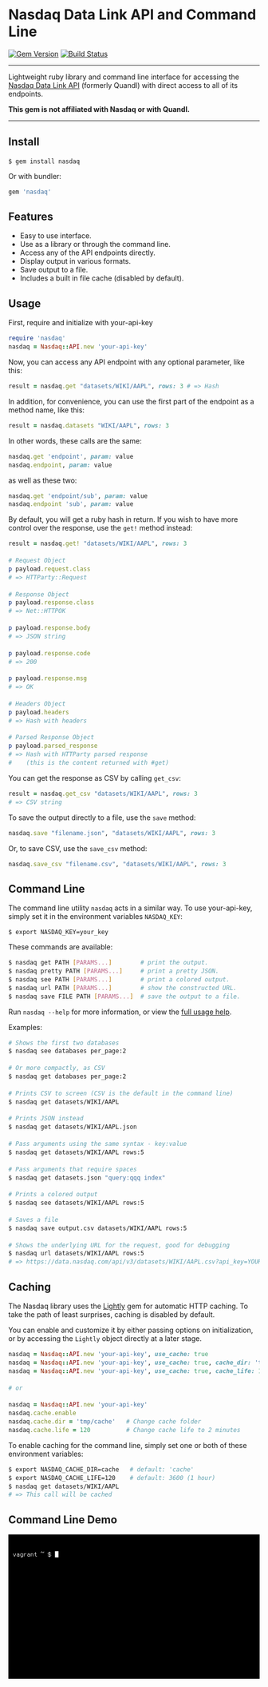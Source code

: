 # Nasdaq Data Link API and Command Line

[![Gem Version](https://badge.fury.io/rb/nasdaq.svg)](https://badge.fury.io/rb/nasdaq)
[![Build Status](https://github.com/DannyBen/nasdaq/workflows/Test/badge.svg)](https://github.com/DannyBen/nasdaq/actions?query=workflow%3ATest)

---

Lightweight ruby library and command line interface for accessing the 
[Nasdaq Data Link API][1] (formerly Quandl) with direct access to all of its
endpoints.

**This gem is not affiliated with Nasdaq or with Quandl.**

---

## Install

```
$ gem install nasdaq
```

Or with bundler:

```ruby
gem 'nasdaq'
```


## Features

* Easy to use interface.
* Use as a library or through the command line.
* Access any of the API endpoints directly.
* Display output in various formats.
* Save output to a file.
* Includes a built in file cache (disabled by default).


## Usage

First, require and initialize with your-api-key

```ruby
require 'nasdaq'
nasdaq = Nasdaq::API.new 'your-api-key'
```

Now, you can access any API endpoint with any optional parameter, like
this:

```ruby
result = nasdaq.get "datasets/WIKI/AAPL", rows: 3 # => Hash
```

In addition, for convenience, you can use the first part of the endpoint as
a method name, like this:

```ruby
result = nasdaq.datasets "WIKI/AAPL", rows: 3
```

In other words, these calls are the same:

```ruby
nasdaq.get 'endpoint', param: value
nasdaq.endpoint, param: value
```

as well as these two:

```ruby
nasdaq.get 'endpoint/sub', param: value
nasdaq.endpoint 'sub', param: value
```

By default, you will get a ruby hash in return. If you wish to have more 
control over the response, use the `get!` method instead:

```ruby
result = nasdaq.get! "datasets/WIKI/AAPL", rows: 3

# Request Object
p payload.request.class
# => HTTParty::Request

# Response Object
p payload.response.class
# => Net::HTTPOK

p payload.response.body
# => JSON string

p payload.response.code
# => 200

p payload.response.msg
# => OK

# Headers Object
p payload.headers
# => Hash with headers

# Parsed Response Object
p payload.parsed_response
# => Hash with HTTParty parsed response 
#    (this is the content returned with #get)
```

You can get the response as CSV by calling `get_csv`:

```ruby
result = nasdaq.get_csv "datasets/WIKI/AAPL", rows: 3
# => CSV string
```

To save the output directly to a file, use the `save` method:

```ruby
nasdaq.save "filename.json", "datasets/WIKI/AAPL", rows: 3
```

Or, to save CSV, use the `save_csv` method:

```ruby
nasdaq.save_csv "filename.csv", "datasets/WIKI/AAPL", rows: 3
```


## Command Line

The command line utility `nasdaq` acts in a similar way. To use your-api-key,
simply set it in the environment variables `NASDAQ_KEY`:

```
$ export NASDAQ_KEY=your_key
```

These commands are available:

```bash
$ nasdaq get PATH [PARAMS...]        # print the output.  
$ nasdaq pretty PATH [PARAMS...]     # print a pretty JSON.  
$ nasdaq see PATH [PARAMS...]        # print a colored output.  
$ nasdaq url PATH [PARAMS...]        # show the constructed URL.  
$ nasdaq save FILE PATH [PARAMS...]  # save the output to a file.  
```

Run `nasdaq --help` for more information, or view the [full usage help][2].

Examples:

```bash
# Shows the first two databases 
$ nasdaq see databases per_page:2

# Or more compactly, as CSV
$ nasdaq get databases per_page:2

# Prints CSV to screen (CSV is the default in the command line)
$ nasdaq get datasets/WIKI/AAPL

# Prints JSON instead
$ nasdaq get datasets/WIKI/AAPL.json

# Pass arguments using the same syntax - key:value
$ nasdaq get datasets/WIKI/AAPL rows:5

# Pass arguments that require spaces
$ nasdaq get datasets.json "query:qqq index"

# Prints a colored output
$ nasdaq see datasets/WIKI/AAPL rows:5

# Saves a file
$ nasdaq save output.csv datasets/WIKI/AAPL rows:5

# Shows the underlying URL for the request, good for debugging
$ nasdaq url datasets/WIKI/AAPL rows:5
# => https://data.nasdaq.com/api/v3/datasets/WIKI/AAPL.csv?api_key=YOUR_KEY&rows=5
```

## Caching

The Nasdaq library uses the [Lightly][3] gem for automatic HTTP caching.
To take the path of least surprises, caching is disabled by default.

You can enable and customize it by either passing options on 
initialization, or by accessing the `Lightly` object directly at 
a later stage.

```ruby
nasdaq = Nasdaq::API.new 'your-api-key', use_cache: true
nasdaq = Nasdaq::API.new 'your-api-key', use_cache: true, cache_dir: 'tmp'
nasdaq = Nasdaq::API.new 'your-api-key', use_cache: true, cache_life: 120

# or 

nasdaq = Nasdaq::API.new 'your-api-key'
nasdaq.cache.enable
nasdaq.cache.dir = 'tmp/cache'   # Change cache folder
nasdaq.cache.life = 120          # Change cache life to 2 minutes
```

To enable caching for the command line, simply set one or both of 
these environment variables:

```bash
$ export NASDAQ_CACHE_DIR=cache   # default: 'cache'
$ export NASDAQ_CACHE_LIFE=120    # default: 3600 (1 hour)
$ nasdaq get datasets/WIKI/AAPL
# => This call will be cached
```


## Command Line Demo

![Demo](https://raw.githubusercontent.com/DannyBen/nasdaq/master/demo.gif "Demo")

[1]: https://docs.data.nasdaq.com/docs/getting-started
[2]: https://github.com/DannyBen/nasdaq/blob/master/lib/nasdaq/docopt.txt
[3]: https://github.com/DannyBen/lightly

